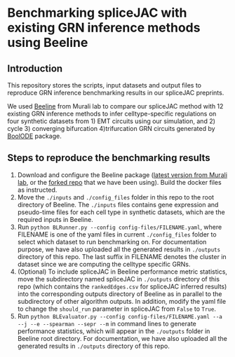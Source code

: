 # Benchmarking spliceJAC with existing GRN inference methods using Beeline

## Introduction
This repository stores the scripts, input datasets and output files to reproduce GRN inference benchmarking results in our spliceJAC preprints.

We used [Beeline](https://murali-group.github.io/Beeline/BEELINE.html) from Murali lab to compare our spliceJAC method with 12 existing GRN inference methods to infer celltype-specific regulations on four synthetic datasets from 1) EMT circuits using our simulation, and 2) cycle 3) converging bifurcation 4)trifurcation GRN circuits generated by [BoolODE](https://murali-group.github.io/Beeline/BoolODE.html) package.

## Steps to reproduce the benchmarking results
1. Download and configure the Beeline package ([latest version from Murali lab](https://github.com/Murali-group/Beeline), or the [forked repo](https://github.com/cliffzhou92/Beeline) that we have been using). Build the docker files as instructed.
1. Move the `./inputs` and `./config_files` folder in this repo to the root directory of Beeline. The `./inputs` files contains gene expression and pseudo-time files for each cell type in synthetic datasets, which are the required inputs in Beeline.
1. Run `python BLRunner.py --config config-files/FILENAME.yaml`, where FILENAME is one of the yaml files in current `./config_files` folder to select which dataset to run benchmarking on. For documentation purpose, we have also uploaded all the generated results in `./outputs` directory of this repo. The last suffix in FILENAME denotes the cluster in dataset since we are computing the celltype specific GRNs.
1. (Optional) To include spliceJAC in Beeline performance metric statistics, move the subdirectory named spliceJAC in `./outputs` directory of this repo (which contains the `rankedEdges.csv` for spliceJAC inferred results) into the corresponding outputs directory of Beeline as in parallel to the subdirectory of other algorithm outputs. In addition, modify the yaml file to change the `should_run` parameter in spliceJAC from `False` to `True`.
1. Run `python BLEvaluator.py --config config-files/FILENAME.yaml --a --j --e --spearman --sepr --m` in command lines to generate performance statistics, which will appear in the `./outputs` folder in Beeline root directory. For documentation, we have also uploaded all the generated results in `./outputs` directory of this repo.

